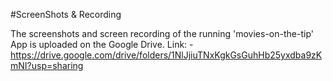 #ScreenShots & Recording

The screenshots and screen recording of the running 'movies-on-the-tip' App is uploaded on the Google Drive.
Link: -
https://drive.google.com/drive/folders/1NlJjiuTNxKgkGsGuhHb25yxdba9zKmNI?usp=sharing
